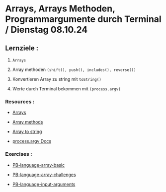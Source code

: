# Arrays, Arrays Methoden, Programmargumente durch Terminal / Dienstag 08.10.24

## Lernziele :

1. `Arrays`

2. Array methoden `(shift(), push(), includes(), reverse())`

3. Konvertieren Array zu string mit `toString()`

4. Werte durch Terminal bekommen mit `(process.argv)`

### Resources :

- [Arrays](https://developer.mozilla.org/en-US/docs/Web/JavaScript/Reference/Global_Objects/Array)

- [Array methods](https://www.programiz.com/javascript/library/array/concat)

- [Array to string](https://developer.mozilla.org/en-US/docs/Web/JavaScript/Reference/Global_Objects/Array/toString)

- [process.argv Docs](https://nodejs.org/docs/latest/api/process.html#processargv)

### Exercises :

- [PB-language-array-basic](https://classroom.github.com/a/vXKIjSyn)

- [PB-language-array-challenges](https://classroom.github.com/a/o6QQ5kcn)

- [PB-language-input-arguments](https://classroom.github.com/a/MTvkaHfH)
